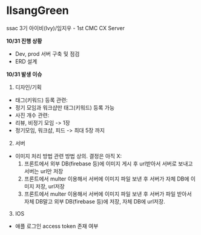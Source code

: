# IlsangGreen
ssac 3기 아이비(Ivy)/임지우 - 1st CMC CX Server


**10/31 진행 상황**
-	Dev, prod 서버 구축 및 점검
-	ERD 설계


**10/31 발생 이슈**
1.	디자인/기획
-	태그(키워드) 등록 관련:
  - 정기 모임과 워크샵만 태그(키워드) 등록 가능
-	사진 개수 관련:
  - 리뷰, 비정기 모임 -> 1장
  - 정기모임, 워크샵, 피드 -> 최대 5장 까지
2.	서버
-	이미지 처리 방법 관련 방법 상의. 결정은 아직 X:
    1)	프론트에서 외부 DB(firebase 등)에 이미지 게시 후 url받아서 서버로 보내고 서버는 url만 저장
    2)	프론트에서 multer 이용해서 서버에 이미지 파일 보낸 후 서버가 자체 DB에 이미지 저장, url저장
    3)	프론트에서 multer 이용해서 서버에 이미지 파일 보낸 후 서버가 파일 받아서 자체 DB말고 외부 DB(firebase 등)에 저장, 자체 DB에 url저장.
3.	IOS
-	애플 로그인 access token 존재 여부

